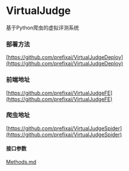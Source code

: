 # VirtualJudge
基于Python爬虫的虚拟评测系统

### 部署方法
[https://github.com/prefixai/VirtualJudgeDeploy](https://github.com/prefixai/VirtualJudgeDeploy)
### 前端地址
[https://github.com/prefixai/VirtualJudgeFE](https://github.com/prefixai/VirtualJudgeFE)

### 爬虫地址
[https://github.com/prefixai/VirtualJudgeSpider](https://github.com/prefixai/VirtualJudgeSpider)

#### 接口参数
[Methods.md](https://github.com/VirtualJudge/VirtualJudge/blob/master/Methods.md)
